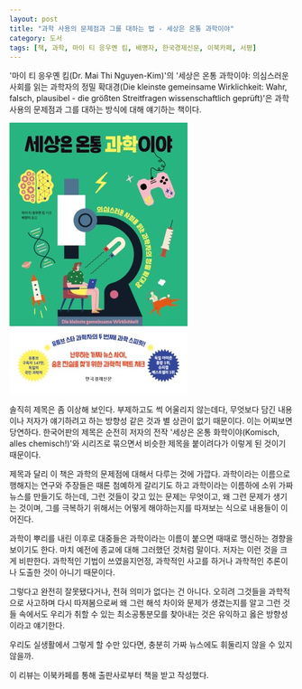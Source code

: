```yaml
---
layout: post
title: "과학 사용의 문제점과 그를 대하는 법 - 세상은 온통 과학이야"
category: 도서
tags: [책, 과학, 마이 티 응우옌 킴, 배명자, 한국경제신문, 이북카페, 서평]
---
```


'마이 티 응우옌 킴(Dr. Mai Thi Nguyen-Kim)'의
'세상은 온통 과학이야: 의심스러운 사회를 읽는 과학자의 정밀 확대경(Die kleinste gemeinsame Wirklichkeit: Wahr, falsch, plausibel - die größten Streitfragen wissenschaftlich geprüft)'은
과학 사용의 문제점과 그를 대하는 방식에 대해 얘기하는 책이다.

![표지](/images/die-kleinste-gemeinsame-wirklichkeit-book-h480.jpg)

솔직히 제목은 좀 이상해 보인다.
부제하고도 썩 어울리지 않는데다,
무엇보다 담긴 내용이나 저자가 얘기하려고 하는 방향성 같은 것과 별 상관이 없기 때문이다.
이는 어찌보면 당연하다.
한국어판의 제목은 순전히 저자의 전작 '세상은 온통 화학이야(Komisch, alles chemisch!)'와 시리즈로 묶으면서
비슷한 제목을 붙이려다가 이렇게 된 것이기 때문이다.

제목과 달리 이 책은 과학의 문제점에 대해서 다루는 것에 가깝다.
과학이라는 이름으로 행해지는 연구와 주장들은
때론 첨예하게 갈리기도 하고
과학이라는 이름하에 소위 가짜뉴스를 만들기도 하는데,
그런 것들이 갖고 있는 문제는 무엇이고,
왜 그런 문제가 생기는 것이며,
그를 극복하기 위해서는 어떻게 해야하는지를 따져보는 식으로 내용들이 이어진다.

과학이 뿌리를 내린 이후로
대중들은 과학이라는 이름이 붙으면 때때로 맹신하는 경향을 보이기도 한다.
마치 예전에 종교에 대해 그러했던 것처럼 말이다.
저자는 이런 것을 크게 비판한다.
과학적인 기법이 쓰였을지언정,
과학적인 사고를 하거나 과학적인 추론이나 도출한 것이 아니기 때문이다.

그렇다고 완전히 잘못됐다거나, 전혀 의미가 없다는 건 아니다.
오히려 그것들을 과학적으로 사고하며 다시 따져봄으로써
왜 그런 해석 차이와 문제가 생겼는지를 알고
그런 것들 속에서도 우리가 취할 수 있는 최소공통분모를 찾아내는 것은
유익하고 옳은 방향성이라고 얘기한다.

우리도 실생활에서 그렇게 할 수만 있다면,
충분히 가짜 뉴스에도 휘둘리지 않을 수 있지 않을까.



<div class="im im-info">
이 리뷰는 이북카페를 통해 출판사로부터 책을 받고 작성했다.
</div>
